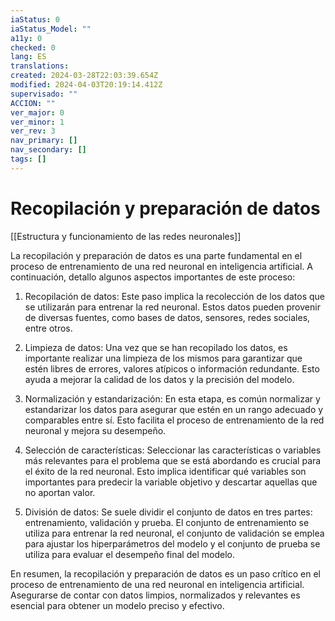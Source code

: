 ```yaml
---
iaStatus: 0
iaStatus_Model: ""
a11y: 0
checked: 0
lang: ES
translations: 
created: 2024-03-28T22:03:39.654Z
modified: 2024-04-03T20:19:14.412Z
supervisado: ""
ACCION: ""
ver_major: 0
ver_minor: 1
ver_rev: 3
nav_primary: []
nav_secondary: []
tags: []
---
```

# Recopilación y preparación de datos

[[Estructura y funcionamiento de las  redes neuronales]]

La recopilación y preparación de datos es una parte fundamental en el proceso de entrenamiento de una red neuronal en inteligencia artificial. A continuación, detallo algunos aspectos importantes de este proceso:

1. Recopilación de datos: Este paso implica la recolección de los datos que se utilizarán para entrenar la red neuronal. Estos datos pueden provenir de diversas fuentes, como bases de datos, sensores, redes sociales, entre otros.

2. Limpieza de datos: Una vez que se han recopilado los datos, es importante realizar una limpieza de los mismos para garantizar que estén libres de errores, valores atípicos o información redundante. Esto ayuda a mejorar la calidad de los datos y la precisión del modelo.

3. Normalización y estandarización: En esta etapa, es común normalizar y estandarizar los datos para asegurar que estén en un rango adecuado y comparables entre sí. Esto facilita el proceso de entrenamiento de la red neuronal y mejora su desempeño.

4. Selección de características: Seleccionar las características o variables más relevantes para el problema que se está abordando es crucial para el éxito de la red neuronal. Esto implica identificar qué variables son importantes para predecir la variable objetivo y descartar aquellas que no aportan valor.

5. División de datos: Se suele dividir el conjunto de datos en tres partes: entrenamiento, validación y prueba. El conjunto de entrenamiento se utiliza para entrenar la red neuronal, el conjunto de validación se emplea para ajustar los hiperparámetros del modelo y el conjunto de prueba se utiliza para evaluar el desempeño final del modelo.

En resumen, la recopilación y preparación de datos es un paso crítico en el proceso de entrenamiento de una red neuronal en inteligencia artificial. Asegurarse de contar con datos limpios, normalizados y relevantes es esencial para obtener un modelo preciso y efectivo.
